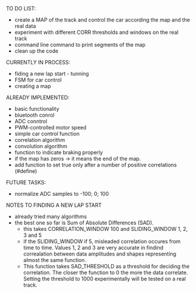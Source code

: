 TO DO LIST:
  - create a MAP of the track and control the car according the map and the real data
  - experiment with different CORR thresholds and windows on the real track
  - command line command to print segments of the map
  - clean up the code

CURRENTLY IN PROCESS:
  - fiding a new lap start - tunning
  - FSM for car control
  - creating a map

ALREADY IMPLEMENTED:
  - basic functionality
  - bluetooth conrol
  - ADC conntrol
  - PWM-controlled motor speed
  - simple car control function
  - correlation algorithm
  - convolution algorithm
  - function to indicate braking properly
  - if the map has zeros -> it means the end of the map.
  - add function to set true only after a number of positive correlations (#define)

  FUTURE TASKS:
  - normalize ADC samples to -100; 0; 100

NOTES TO FINDING A NEW LAP START
 - already tried many algorithms
 - the best one so far is Sum of Absolute Differences (SAD).
   - this takes CORRELATION_WINDOW 100 and SLIDING_WINDOW 1, 2, 3 and 5
   - if the SLIDING_WINDOW if 5, misleaded correlation occures from time to time. Values 1, 2 and 3 are very accurate in findind correalation between data amplitudes and shapes representing almost the same function.
   - This function takes SAD_THRESHOLD as a threshold for deciding the correlation. The closer the function to 0 the more the data correlate. Setting the threshold to 1000 experimentally will be tested on a real track.  

